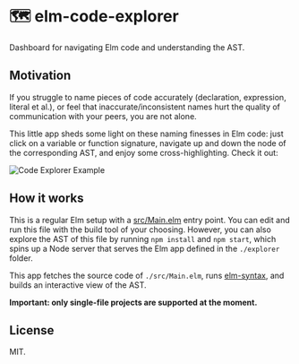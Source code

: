 # 🗺️ elm-code-explorer

Dashboard for navigating Elm code and understanding the AST.

## Motivation

If you struggle to name pieces of code accurately (declaration, expression, literal et al.), or feel that inaccurate/inconsistent names hurt the quality of communication with your peers, you are not alone.

This little app sheds some light on these naming finesses in Elm code: just click on a variable or function signature, navigate up and down the node of the corresponding AST, and enjoy some cross-highlighting. Check it out:

![Code Explorer Example](assets/elm-code-explorer.gif)

## How it works

This is a regular Elm setup with a [src/Main.elm](src/Main.elm) entry point. You can edit and run this file with the build tool of your choosing. However, you can also explore the AST of this file by running `npm install` and `npm start`, which spins up a Node server that serves the Elm app defined in the `./explorer` folder.

This app fetches the source code of `./src/Main.elm`, runs [elm-syntax](https://package.elm-lang.org/packages/stil4m/elm-syntax/latest/), and builds an interactive view of the AST.

**Important: only single-file projects are supported at the moment.**

## License

MIT.
